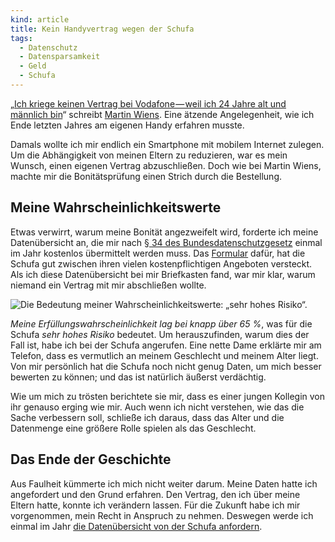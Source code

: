 ```yaml
---
kind: article
title: Kein Handyvertrag wegen der Schufa
tags:
  - Datenschutz
  - Datensparsamkeit
  - Geld
  - Schufa
---
```


„[Ich kriege keinen Vertrag bei Vodafone — weil ich 24 Jahre alt und männlich
bin][schufa]“ schreibt [Martin Wiens][mw]. Eine ätzende Angelegenheit, wie ich
Ende letzten Jahres am eigenen Handy erfahren musste.

Damals wollte ich mir endlich ein Smartphone mit mobilem Internet zulegen. Um
die Abhängigkeit von meinen Eltern zu reduzieren, war es mein Wunsch, einen
eigenen Vertrag abzuschließen. Doch wie bei Martin Wiens, machte mir die
Bonitätsprüfung einen Strich durch die Bestellung.

Meine Wahrscheinlichkeitswerte
------------------------------

Etwas verwirrt, warum meine Bonität angezweifelt wird, forderte ich meine
Datenübersicht an, die mir nach [§&nbsp;34 des Bundesdatenschutzgesetz][34bdsg]
einmal im Jahr kostenlos übermittelt werden muss. Das [Formular][] dafür, hat
die Schufa gut zwischen ihren vielen kostenpflichtigen Angeboten versteckt. Als
ich diese Datenübersicht bei mir Briefkasten fand, war mir klar, warum niemand
ein Vertrag mit mir abschließen wollte.

![Die Bedeutung meiner Wahrscheinlichkeitswerte: „sehr hohes Risiko“.][bild]

*Meine Erfüllungswahrscheinlichkeit lag bei knapp über 65&nbsp;%*, was für
die Schufa *sehr hohes Risiko* bedeutet. Um herauszufinden, warum dies der
Fall ist, habe ich bei der Schufa angerufen. Eine nette Dame erklärte mir am
Telefon, dass es vermutlich an meinem Geschlecht und meinem Alter liegt. Von
mir persönlich hat die Schufa noch nicht genug Daten, um mich besser bewerten
zu können; und das ist natürlich äußerst verdächtig.

Wie um mich zu trösten berichtete sie mir, dass es einer jungen Kollegin von
ihr genauso erging wie mir. Auch wenn ich nicht verstehen, wie das die Sache
verbessern soll, schließe ich daraus, dass das Alter und die Datenmenge eine
größere Rolle spielen als das Geschlecht.

Das Ende der Geschichte
-----------------------

Aus Faulheit kümmerte ich mich nicht weiter darum. Meine Daten hatte ich
angefordert und den Grund erfahren. Den Vertrag, den ich über meine Eltern
hatte, konnte ich verändern lassen. Für die Zukunft habe ich mir vorgenommen,
mein Recht in Anspruch zu nehmen. Deswegen werde ich einmal im Jahr
[die Datenübersicht von der Schufa anfordern][formular].


[schufa]: https://medium.com/deutsch/ich-kriege-keinen-vertrag-bei-vodafone-weil-ich-24-jahre-alt-und-m%C3%A4nnlich-bin-e35ed85ebd15

[mw]: http://www.martinwiens.de/

[34bdsg]: http://dejure.org/gesetze/BDSG/34.html

[formular]: https://www.meineschufa.de/index.php?site=11_3_1

[bild]: /assets/images/20150918_101859_mr.jpg
